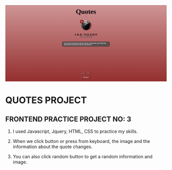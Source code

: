 ![Example](quotesProject.png)

# QUOTES PROJECT

## FRONTEND PRACTICE PROJECT NO: 3

1. I used Javascript, Jquery, HTML, CSS to practice my skills.

2. When we click button or press from keyboard, the image and the information about the quote changes.

3. You can also click random button to get a random information and image.
